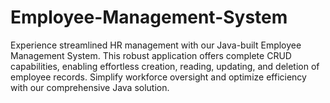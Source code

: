 # Employee-Management-System
Experience streamlined HR management with our Java-built Employee Management System. This robust application offers complete CRUD capabilities, enabling effortless creation, reading, updating, and deletion of employee records. Simplify workforce oversight and optimize efficiency with our comprehensive Java solution.

